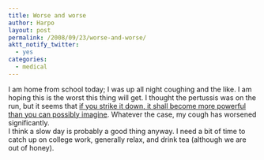 ```yaml
---
title: Worse and worse
author: Harpo
layout: post
permalink: /2008/09/23/worse-and-worse/
aktt_notify_twitter:
  - yes
categories:
  - medical
---
```

I am home from school today; I was up all night coughing and the like. I am hoping this is the worst this thing will get. I thought the pertussis was on the run, but it seems that <a href="http://en.wikipedia.org/wiki/Obi-Wan#A_New_Hope" target="_blank">if you strike it down, it shall become more powerful than you can possibly imagine</a>. Whatever the case, my cough has worsened significantly.  
I think a slow day is probably a good thing anyway. I need a bit of time to catch up on college work, generally relax, and drink tea (although we are out of honey).